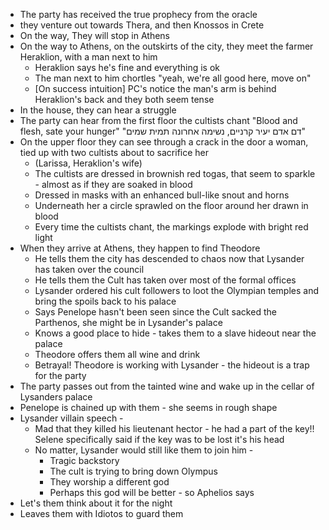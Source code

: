 - The party has received the true prophecy from the oracle
- they venture out towards Thera, and then Knossos in Crete
- On the way, They will stop in Athens
- On the way to Athens, on the outskirts of the city, they meet the farmer Heraklion, with a man next to him
	- Heraklion says he's fine and everything is ok
	- The man next to him chortles "yeah, we're all good here, move on"
	- [On success intuition] PC's notice the man's arm is behind Heraklion's back
	  and they both seem tense
-  In the house, they can hear a struggle 
- The party can hear from the first floor the cultists chant "Blood and flesh, sate your hunger" "דם אדם יעיר קרניים, נשימה אחרונה תמית שמים"
- On the upper floor they can see through a crack in the door a woman, tied up with two cultists about to sacrifice her
	- (Larissa, Heraklion's wife)
	- The cultists are dressed in brownish red togas, that seem to sparkle - almost as if they are soaked in blood
	- Dressed in masks with an enhanced bull-like snout and horns
	- Underneath her a circle sprawled on the floor around her drawn in blood
	- Every time the cultists chant,  the markings explode with bright red light
- When they arrive at Athens,  they happen to find Theodore
	- He tells them the city has descended to chaos now that Lysander has taken over the council
	- He tells them the Cult has taken over most of the formal offices
	- Lysander ordered his cult followers to loot the Olympian temples and bring the spoils back to his palace
	- Says Penelope hasn't been seen since the Cult sacked the Parthenos, she might be in Lysander's palace
	- Knows a good place to hide - takes them to a slave hideout near the palace
	- Theodore offers them all wine and drink
	- Betrayal! Theodore is working with Lysander - the hideout is a trap for the party
- The party passes out from the tainted wine and wake up in the cellar of Lysanders palace
- Penelope is chained up with them - she seems in rough shape
- Lysander villain speech - 
	- Mad that they killed his lieutenant hector - he had a part of the key!! Selene specifically said if the key was to be lost it's his head 
	- No matter, Lysander would still like them to join him - 
		- Tragic backstory
		- The cult is trying to bring down Olympus
		- They worship a different god
		- Perhaps this god will be better - so Aphelios says
- Let's them think about it for the night 
- Leaves them with Idiotos to guard them